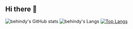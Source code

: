 ## Hi there 👋

<!--
**behindy3359/behindy3359** is a ✨ _special_ ✨ repository because its `README.md` (this file) appears on your GitHub profile.

Here are some ideas to get you started:

- 🔭 I’m currently working on ...
- 🌱 I’m currently learning ...
- 👯 I’m looking to collaborate on ...
- 🤔 I’m looking for help with ...
- 💬 Ask me about ...
- 📫 How to reach me: ...
- 😄 Pronouns: ...
- ⚡ Fun fact: ...
-->
![behindy's GitHub stats](https://github-readme-stats.vercel.app/api?username=behindy3359&show_icons=true&bg_color=00000000)
![behindy's Langs](https://github-readme-stats.vercel.app/api/top-langs/?username=behindy3359&langs_count=4)
[![Top Langs](https://github-readme-stats.vercel.app/api/top-langs/?username=behindy3359)](https://github.com/anuraghazra/github-readme-stats)
